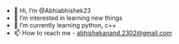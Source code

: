 - 👋 Hi, I’m @Abhiabhishek23
- 👀 I’m interested in learning new things
- 🌱 I’m currently learning python, c++
- 📫 How to reach me - abhishekanand.2302@gmail.com 

<!---
Abhiabhishek23/Abhiabhishek23 is a ✨ special ✨ repository because its `README.md` (this file) appears on your GitHub profile.
You can click the Preview link to take a look at your changes.
--->
